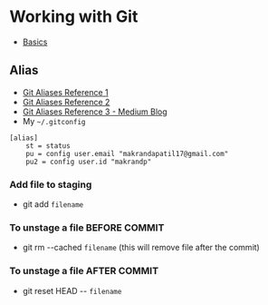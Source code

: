 # Working with Git

- [Basics](https://medium.com/@stevenpcurtis.sc/learning-the-essential-git-commands-d1adf4537e66)


## Alias
- [Git Aliases Reference 1](https://git-scm.com/book/en/v2/Git-Basics-Git-Aliases)
- [Git Aliases Reference 2](https://mijingo.com/blog/how-to-create-git-aliases)
- [Git Aliases Reference 3 - Medium Blog](https://koukia.ca/personalizing-git-aliasing-commands-4dda73b54081)
- My `~/.gitconfig`
```$xslt
[alias]
	st = status
	pu = config user.email "makrandapatil17@gmail.com"
	pu2 = config user.id "makrandp"
```

### Add file to staging 
- git add `filename`
### To unstage a file BEFORE COMMIT
- git rm --cached `filename` (this will remove file after the commit)
### To unstage a file AFTER COMMIT
- git reset HEAD -- `filename`
